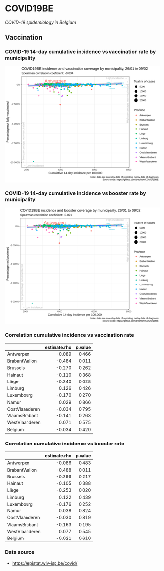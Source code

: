 
# COVID19BE

*COVID-19 epidemiology in Belgium*

## Vaccination

### COVID-19 14-day cumulative incidence vs vaccination rate by municipality

![](covid19be-vaccination.png)

### COVID-19 14-day cumulative incidence vs booster rate by municipality

![](covid19be-vaccination-booster.png)

### Correlation cumulative incidence vs vaccination rate

|                | estimate.rho | p.value |
| :------------- | -----------: | ------: |
| Antwerpen      |      \-0.089 |   0.466 |
| BrabantWallon  |      \-0.484 |   0.011 |
| Brussels       |      \-0.270 |   0.262 |
| Hainaut        |      \-0.110 |   0.368 |
| Liège          |      \-0.240 |   0.028 |
| Limburg        |        0.126 |   0.426 |
| Luxembourg     |      \-0.170 |   0.270 |
| Namur          |        0.029 |   0.866 |
| OostVlaanderen |      \-0.034 |   0.795 |
| VlaamsBrabant  |      \-0.141 |   0.263 |
| WestVlaanderen |        0.071 |   0.575 |
| Belgium        |      \-0.034 |   0.420 |

### Correlation cumulative incidence vs booster rate

|                | estimate.rho | p.value |
| :------------- | -----------: | ------: |
| Antwerpen      |      \-0.086 |   0.483 |
| BrabantWallon  |      \-0.488 |   0.011 |
| Brussels       |      \-0.296 |   0.217 |
| Hainaut        |      \-0.105 |   0.388 |
| Liège          |      \-0.253 |   0.020 |
| Limburg        |        0.122 |   0.439 |
| Luxembourg     |      \-0.176 |   0.252 |
| Namur          |        0.038 |   0.824 |
| OostVlaanderen |      \-0.030 |   0.819 |
| VlaamsBrabant  |      \-0.163 |   0.195 |
| WestVlaanderen |        0.077 |   0.545 |
| Belgium        |      \-0.021 |   0.610 |

### Data source

  - <https://epistat.wiv-isp.be/covid/>
